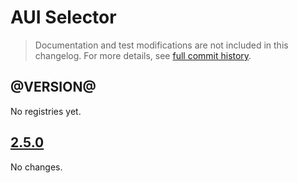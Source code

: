 # AUI Selector

> Documentation and test modifications are not included in this changelog. For more details, see [full commit history](https://github.com/liferay/alloy-ui/commits/master/src/aui-selector).

## @VERSION@

No registries yet.

## [2.5.0](https://github.com/liferay/alloy-ui/releases/tag/2.5.0)

No changes.